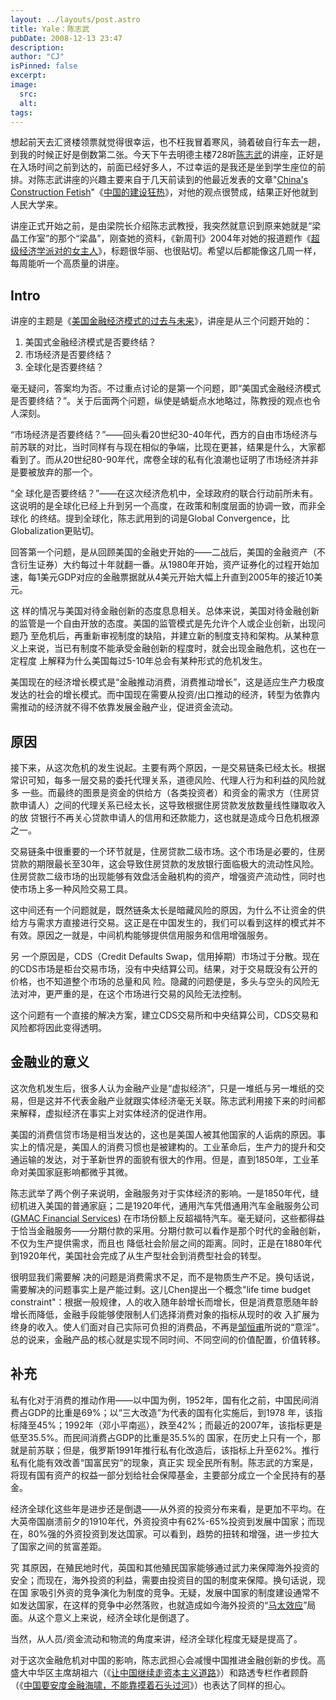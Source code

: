 ```yaml
---
layout: ../layouts/post.astro
title: Yale：陈志武
pubDate: 2008-12-13 23:47
description: 
author: "CJ"
isPinned: false
excerpt: 
image:
  src:
  alt:
tags: 
---
```

想起前天去汇贤楼领票就觉得很幸运，也不枉我冒着寒风，骑着破自行车去一趟，到我的时候正好是倒数第二张。今天下午去明德主楼728听<a href="http://mba.yale.edu/faculty/profiles/chen.shtml">陈志武</a>的讲座，正好是在入场时间之前到达的，前面已经好多人，不过幸运的是我还是坐到学生座位的前排。对陈志武讲座的兴趣主要来自于几天前读到的他最近发表的文章"<a href="http://www.project-syndicate.org/commentary/chen1">China's Construction Fetish</a>"《<a href="http://www.project-syndicate.org/commentary/chen1/Chinese">中国的建设狂热</a>》，对他的观点很赞成，结果正好他就到人民大学来。

讲座正式开始之前，是由梁院长介绍陈志武教授，我突然就意识到原来她就是“梁晶工作室”的那个“梁晶”，刚查她的资料，《新周刊》2004年对她的报道题作《<a href="http://culture.163.com/partner/weekly/editor/040210/040210_82403.html">超级经济学派对的女主人</a>》，标题很华丽、也很贴切。希望以后都能像这几周一样，每周能听一个高质量的讲座。
<h2>Intro</h2>
讲座的主题是《<a href="http://www.hanqing.ruc.edu.cn/detail.php?class=news&amp;iClassID=8&amp;iInfoID=505">美国金融经济模式的过去与未来</a>》，讲座是从三个问题开始的：
<ol>
	<li>美国式金融经济模式是否要终结？</li>
	<li>市场经济是否要终结？</li>
	<li>全球化是否要终结？</li>
</ol>
毫无疑问，答案均为否。不过重点讨论的是第一个问题，即“美国式金融经济模式是否要终结？”。关于后面两个问题，纵使是蜻蜓点水地略过，陈教授的观点也令人深刻。

“市场经济是否要终结？”——回头看20世纪30-40年代，西方的自由市场经济与前苏联的对比，当时同样有与现在相似的争端，比现在更甚，结果是什么，大家都看到了。而从20世纪80-90年代，席卷全球的私有化浪潮也证明了市场经济并非是要被放弃的那一个。

“全 球化是否要终结？”——在这次经济危机中，全球政府的联合行动前所未有。这说明的是全球化已经上升到另一个高度，在政策和制度层面的协调一致，而非全球化 的终结。提到全球化，陈志武用到的词是Global Convergence，比Globalization更贴切。

回答第一个问题，是从回顾美国的金融史开始的——二战后，美国的金融资产（不含衍生证券）大约每过十年就翻一番。从1980年开始，资产证券化的过程开始加速，每1美元GDP对应的金融票据就从4美元开始大幅上升直到2005年的接近10美元。

这 样的情况与美国对待金融创新的态度息息相关。总体来说，美国对待金融创新的监管是一个自由开放的态度。美国的监管模式是先允许个人或企业创新，出现问题乃 至危机后，再重新审视制度的缺陷，并建立新的制度支持和架构。从某种意义上来说，当已有制度不能承受金融创新的程度时，就会出现金融危机，这也在一定程度 上解释为什么美国每过5-10年总会有某种形式的危机发生。

美国现在的经济增长模式是“金融推动消费，消费推动增长”，这是适应生产力极度发达的社会的增长模式。而中国现在需要从投资/出口推动的经济，转型为依靠内需推动的经济就不得不依靠发展金融产业，促进资金流动。
<h2>原因</h2>
接下来，从这次危机的发生说起。主要有两个原因，一是交易链条已经太长。根据常识可知，每多一层交易的委托代理关系，道德风险、代理人行为和利益的风险就多 一些。而最终的图景是资金的供给方（各类投资者）和资金的需求方（住房贷款申请人）之间的代理关系已经太长，这导致根据住房贷款发放数量线性赚取收入的放 贷银行不再关心贷款申请人的信用和还款能力，这也就是造成今日危机根源之一。

交易链条中很重要的一个环节就是，住房贷款二级市场。这个市场是必要的，住房贷款的期限最长至30年，这会导致住房贷款的发放银行面临极大的流动性风险。住房贷款二级市场的出现能够有效盘活金融机构的资产，增强资产流动性，同时也使市场上多一种风险交易工具。

这中间还有一个问题就是，既然链条太长是暗藏风险的原因，为什么不让资金的供给方与需求方直接进行交易。这正是在中国发生的，我们可以看到这样的模式并不有效。原因之一就是，中间机构能够提供信用服务和信用增强服务。

另 一个原因是，CDS（Credit Defaults Swap，信用掉期）市场过于分散。现在的CDS市场是柜台交易市场，没有中央结算公司。结果，对于交易既没有公开的价格，也不知道整个市场的总量和风 险。隐藏的问题便是，多头与空头的风险无法对冲，更严重的是，在这个市场进行交易的风险无法控制。

这个问题有一个直接的解决方案，建立CDS交易所和中央结算公司，CDS交易和风险都将因此变得透明。
<h2>金融业的意义</h2>
这次危机发生后，很多人认为金融产业是“虚拟经济”，只是一堆纸与另一堆纸的交易，但是这并不代表金融产业就跟实体经济毫无关联。陈志武利用接下来的时间都来解释，虚拟经济在事实上对实体经济的促进作用。

美国的消费信贷市场是相当发达的，这也是美国人被其他国家的人诟病的原因。事实上的情况是，美国人的消费习惯也是被建构的。工业革命后，生产力的提升和交通运输的发达，对于革新世界的面貌有很大的作用。但是，直到1850年，工业革命对美国家庭影响都微乎其微。

陈志武举了两个例子来说明，金融服务对于实体经济的影响。一是1850年代，缝纫机进入美国的普通家庭；二是1920年代，通用汽车凭借通用汽车金融服务公司(<a href="http://www.gmacfs.com/">GMAC Financial Services</a>) 在市场份额上反超福特汽车。毫无疑问，这些都得益于恰当金融服务——分期付款的采用。分期付款可以看作是那个时代的金融创新，不仅为生产提供需求，而且也 降低社会阶层之间的距离。同时，正是在1880年代到1920年代，美国社会完成了从生产型社会到消费型社会的转型。

很明显我们需要解 决的问题是消费需求不足，而不是物质生产不足。换句话说，需要解决的问题事实上是产能过剩。这儿Chen提出一个概念"life time budget constraint"：根据一般规律，人的收入随年龄增长而增长，但是消费意愿随年龄增长而降低，金融手段能够使限制人们选择消费对象的指标从现时的收 入扩展为终身的收入。使人们面对自己实际可负担的消费品，不再是<a href="http://zouhengfu.blog.sohu.com/">邹恒甫</a>所说的“意淫”。总的说来，金融产品的核心就是实现不同时间、不同空间的价值配置，价值转移。
<h2>补充</h2>
私有化对于消费的推动作用——以中国为例，1952年，国有化之前，中国民间消费占GDP的比重是69%；以“三大改造”为代表的国有化实施后，到1978 年，该指标降至45%；1992年（邓小平南巡），跌至42%；而最近的2007年，该指标更是低至35.5%。而民间消费占GDP的比重是35.5%的 国家，在历史上只有一个，那就是前苏联；但是，俄罗斯1991年推行私有化改造后，该指标上升至62%。推行私有化能有效改善“国富民穷”的现象，真正实 现全民所有制。陈志武的方案是，将现有国有资产的权益一部分划给社会保障基金，主要部分成立一个全民持有的基金。

经济全球化这些年是进步还是倒退——从外资的投资分布来看，是更加不平均。在大英帝国崩溃前夕的1910年代，外资投资中有62%-65%投资到发展中国家；而现在，80%强的外资投资到发达国家。可以看到，趋势的扭转和增强，进一步拉大了国家之间的贫富差距。

究 其原因，在殖民地时代，英国和其他殖民国家能够通过武力来保障海外投资的安全；而现在，海外投资的利益，需要由投资目的国的制度来保障。换句话说，现在国 家吸引外资的竞争演化为制度的竞争。无疑，发展中国家的制度建设通常不如发达国家，在这样的竞争中必然落败，也就造成如今海外投资的“<a href="http://zh.wikipedia.org/wiki/%E9%A9%AC%E5%A4%AA%E6%95%88%E5%BA%94">马太效应</a>”局面。从这个意义上来说，经济全球化是倒退了。

当然，从人员/资金流动和物流的角度来讲，经济全球化程度无疑是提高了。

对于这次金融危机对中国的影响，陈志武担心会减慢中国推进金融创新的步伐。高盛大中华区主席胡祖六（《<a href="http://chinese.wsj.com/gb/20081212/opn190556.asp">让中国继续走资本主义道路</a>》）和路透专栏作者顾蔚（《<a href="http://cn.reuters.com/article/columnistNews/idCNChina-3127320081211?sp=true">中国要安度金融海啸，不能靠摸着石头过河</a>》）也表达了同样的担心。

